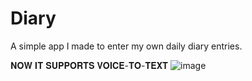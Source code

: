 # Diary
A simple app I made to enter my own daily diary entries.

𝐍𝐎𝐖 𝐈𝐓 𝐒𝐔𝐏𝐏𝐎𝐑𝐓𝐒 𝐕𝐎𝐈𝐂𝐄-𝐓𝐎-𝐓𝐄𝐗𝐓
![image](https://github.com/Ron-Caster/Diary/assets/56224323/5723fe70-f782-41da-9681-7bbed1cde2e9)
